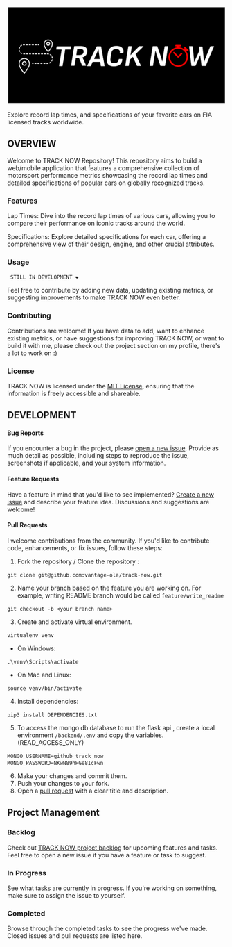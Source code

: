 ![logo](./tracknow/src/img/track-now-banner-italic.png)

Explore record lap times, and specifications of your favorite cars on FIA licensed tracks worldwide.

## OVERVIEW

Welcome to TRACK NOW Repository! This repository aims to build a web/mobile application that features a comprehensive collection of motorsport performance metrics showcasing the record lap times and detailed specifications of popular cars on globally recognized tracks.

### Features

Lap Times: Dive into the record lap times of various cars, allowing you to compare their performance on iconic tracks around the world.

Specifications: Explore detailed specifications for each car, offering a comprehensive view of their design, engine, and other crucial attributes.

### Usage

```shell
 STILL IN DEVELOPMENT ❤️
```

Feel free to contribute by adding new data, updating existing metrics, or suggesting improvements to make TRACK NOW even better.

### Contributing

Contributions are welcome! If you have data to add, want to enhance existing metrics, or have suggestions for improving TRACK NOW, or want to build it with me, please check out the project section on my profile, there's a lot to work on :)

### License

TRACK NOW is licensed under the [MIT License](https://github.com/vantage-ola/track-now/blob/main/LICENSE), ensuring that the information is freely accessible and shareable.

## DEVELOPMENT

#### Bug Reports

If you encounter a bug in the project, please [open a new issue](https://github.com/vantage-ola/track-now/issues). Provide as much detail as possible, including steps to reproduce the issue, screenshots if applicable, and your system information.

#### Feature Requests

Have a feature in mind that you'd like to see implemented? [Create a new issue](https://github.com/vantage-ola/track-now/issues) and describe your feature idea. Discussions and suggestions are welcome!

#### Pull Requests

I welcome contributions from the community. If you'd like to contribute code, enhancements, or fix issues, follow these steps:

1. Fork the repository / Clone the repository :

```shell
git clone git@github.com:vantage-ola/track-now.git
```

2. Name your branch based on the feature you are working on. For example, writing README branch would be called `feature/write_readme`

```shell
git checkout -b <your branch name>
```

3. Create and activate virtual environment.

```shell
virtualenv venv
```

- On Windows:

```shell
.\venv\Scripts\activate
```

- On Mac and Linux:

```
source venv/bin/activate
```

4. Install dependencies:

```shell
pip3 install DEPENDENCIES.txt
```

5. To access the mongo db database to run the flask api , create a local environment `/backend/.env` and copy the variables.(READ_ACCESS_ONLY)

```shell
MONGO_USERNAME=github_track_now
MONGO_PASSWORD=NKwN89hHGe8IcFwn
```

6. Make your changes and commit them.
7. Push your changes to your fork.
8. Open a [pull request](https://github.com/vantage-ola/track-now/pulls) with a clear title and description.

## Project Management

### Backlog

Check out [TRACK NOW project backlog](https://github.com/users/vantage-ola/projects/1) for upcoming features and tasks. Feel free to open a new issue if you have a feature or task to suggest.

### In Progress

See what tasks are currently in progress. If you're working on something, make sure to assign the issue to yourself.

### Completed

Browse through the completed tasks to see the progress we've made. Closed issues and pull requests are listed here.
